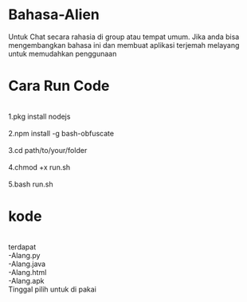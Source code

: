 # Bahasa-Alien
Untuk Chat secara rahasia di group atau tempat umum. Jika anda bisa mengembangkan bahasa ini dan membuat aplikasi terjemah melayang untuk memudahkan penggunaan

# Cara Run Code
<br>1.pkg install nodejs<br>
<br>2.npm install -g bash-obfuscate<br>
<br>3.cd path/to/your/folder<br>
<br>4.chmod +x run.sh<br>
<br>5.bash run.sh<br>

# kode 
<br>terdapat 
<br>-Alang.py 
<br>-Alang.java
<br>-Alang.html
<br>-Alang.apk
<br>Tinggal pilih untuk di pakai

